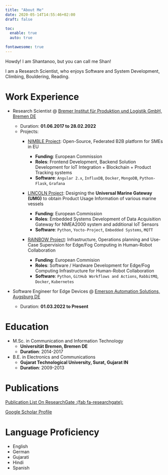 ```yaml
---
title: "About Me"
date: 2020-05-14T14:55:46+02:00
draft: false

toc:
  enable: true
  auto: true

fontawesome: true
---
```


Howdy! I am Shantanoo, but you can call me Shan!

I am a Research Scientist, who enjoys Software and System Development, Climbing, Bouldering, Reading.

# Work Experience

* Research Scientist @ [Bremer Institut für Produktion und Logistik GmbH, Bremen DE](http://www.biba.uni-bremen.de)
    - Duration: __01.06.2017 to 28.02.2022__
    - Projects:
        - [NIMBLE Project](https://nimble-project.org): Open-Source, Federated B2B platform for SMEs in EU
            + __Funding__: European Commission
            + __Roles__: Frontend Development, Backend Solution Development for IoT Integration + Blockchain + Product Tracking systems
            + __Software__: `Angular 2.x`, `InfluxDB`, `Docker`, `MongoDB`, `Python-Flask`, `Grafana`

        - [LINCOLN Project](https://lincolnproject.eu): Designing the __Universal Marine Gateway (UMG)__ to obtain Product Usage Information of various marine vessels
            + __Funding__: European Commission
            + __Roles__: Embedded Systems Development of Data Acquisition Gateway for NMEA2000 system and additional IoT Sensors
            + __Software__: `Python`, `Yocto-Project`, `Embedded Systems`, `MQTT`

        - [RAINBOW Project](https://rainbow-h2020.eu/): Infrastructure, Operations planning and Use-Case Supervision for Edge/Fog Computing in Human-Robot Collaboration
            + __Funding__: European Commision
            + __Roles__: Software / Hardware Development for Edge/Fog Computing Infrastructure for Human-Robot Collaboration
            + __Software__: `Python`, `GitHub Workflows and Actions`, `RabbitMQ`, `Docker`, `Kubernetes`

* Software Engineer for Edge Devices @ [Emerson Automation Solutions, Augsburg DE](https://www.emerson.com/de-de)
  
    - Duration: __01.03.2022 to Present__

# Education

* M.Sc. in Communication and Information Technology
    - __Universität Bremen, Bremen DE__
    - __Duration__: 2014-2017
* B.E. in Electronics and Communications
    - __Gujarat Technological University, Surat, Gujarat IN__
    - __Duration__: 2009-2013

# Publications
[Publication List On ResearchGate :(fab fa-researchgate): ](https://www.researchgate.net/profile/Shantanoo_Desai/research)

[Google Scholar Profile](https://scholar.google.com/citations?user=UVdO710AAAAJ&hl=en)

# Language Proficiency

* English
* German
* Gujarati
* Hindi
* Spanish

